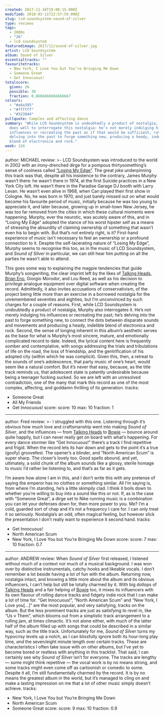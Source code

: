 ```yaml
---
created: 2017-11-16T19:00:15.000Z
modified: 2018-03-11T22:57:59.000Z
slug: lcd-soundsystem-sound-of-silver
type: reviews
tags:
  - 2000s
  - "26"
  - lcd soundsystem
featuredimage: 2017/11/sound-of-silver.jpg
artist: LCD Soundsystem
album: Sound of Silver
essentialtracks: ""
favouritetracks:
  - New York, I Love You but You’re Bringing Me Down
  - Someone Great
  - Get Innocuous!
totalscore:
  given: 26
  possible: 30
  fraction: 0.8666666666666667
colours:
  - "#a6a395"
  - "#ffffff"
  - "#323944"
pullquote: Complex and affecting dance
summary: "While LCD Soundsystem is undoubtedly a product of nostalgia, Murphy
  does well to interrogate this nostalgia: he’s not merely indulging his
  influences or recreating the past as if that would be sufficient, rather he’s
  delving into the past to forge something new, producing a heady, indelible
  blend of electronica and rock."
week: 124
---
```

author: MICHAEL
review: >-
  LCD Soundsystem was introduced to the world in 2002 with an irony-drenched
  dirge for a pompous thirtysomething’s sense of coolness called [“Losing My
  Edge”](<https://www.youtube.com/watch?v=6xG4oFny2Pk>). The great joke
  underpinning this track was that, despite all his insistence to the contrary,
  James Murphy wasn’t there: he wasn’t there in 1974, at the first Suicide
  practices in a New York City loft. He wasn’t there in the Paradise Garage DJ
  booth with Larry Levan. He wasn’t even alive in 1968, when Can played their
  first show in Cologne. No, he was born in 1970, and just barely missed out on
  what would become his favourite period of music, initially because he was too
  young to appreciate it, and later because, growing up in small-town New
  Jersey, he was too far removed from the cities in which these cultural moments
  were happening. Murphy, ever the neurotic, was acutely aware of this, and in
  “Losing My Edge” adopted the stance of his worst hipster self as a means of
  stressing the absurdity of claiming ownership of something that wasn’t even
  his to begin with. But that’s not entirely right, is it? First-hand experience
  of music isn’t necessary to feel an ownership or a profound connection to it.
  Despite the self-lacerating nature of “Losing My Edge”, Murphy seems to
  recognise this too, as in the music of LCD Soundsystem, and *Sound of Silver*
  in particular, we can still hear him putting on all the parties he wasn’t able
  to attend.

  This goes some way to explaining the magpie tendencies that guide Murphy’s songwriting, the clear imprint left by the likes of [Talking Heads](<https://audioxide.com/reviews/talking-heads-remain-in-light/>), [Brian Eno](<https://audioxide.com/reviews/brian-eno-ambient-1-music-for-airports/>), Giorgio Morodor, and Lou Reed, as well as his decision to privilege analogue equipment over digital software when creating the record. Admittedly, it also invites accusations of conservativism, of the project being little more than an exercise in a borrowed nostalgia for the unremembered seventies and eighties, but I’m unconvinced by such charges for a couple of reasons. First, while LCD Soundsystem is undoubtedly a product of nostalgia, Murphy also interrogates it. He’s not merely indulging his influences or recreating the past; he’s delving into the past to forge something new, to connect the dots between disparate sounds and movements and producing a heady, indelible blend of electronica and rock. Second, the sense of longing inherent in this album’s aesthetic serves as the base for what is Murphy’s most sincere, mature, and emotionally complicated record to date. Indeed, the lyrical content here is frequently somber and contemplative, with songs addressing the trials and tribulations of life on the road, the loss of friendship, and the gentrification of his adopted city (within which he was complicit). Given this, then, a retreat to the sounds of one’s adolescence, that party music of one’s heart, would seem like a natural comfort. But it’s never that easy, because, as the title track reminds us, that adolescent state is patently undesirable because being a teenager fucking sucked. So we are left with an unresolved contradiction, one of the many that mark this record as one of the most complex, affecting, and goddamn thrilling of its generation.
tracks:
  - Someone Great
  - ­­All My Friends
  - ­­Get Innocuous!
score:
  score: 10
  max: 10
  fraction: 1
---
author: Fred
review: >-
  I struggled with this one. Listening through it’s obvious how much love and
  craftsmanship went into making *Sound of Silver*, and the influences — from
  [Talking
  Heads](<https://audioxide.com/reviews/talking-heads-remain-in-light/>) to
  [Bowie](<https://audioxide.com/reviews/david-bowie-low/>) — bounce around
  quite happily, but I can never really get on board with what’s happening. For
  every dance stormer like “Get Innocuous!” there’s a track I find repetitive
  and frigid. When the record lets its hair down and gets to the point it’s a
  true (goofy) groovefest. The opener’s a blinder, and “North American Scum” is
  super sharp. The closer’s lovely too. Good spells abound, and yet, ultimately,
  a solid chunk of the album sounds like a glossy, sterile homage to music I’d
  rather be listening to, and that’s as far as it gets.

  I’m aware how alone I am in this, and I don’t write this with any pretense of saying the emperor has no clothes or something similar. All I’m saying is, from where I’m standing, he’s a little skimpily clad. I think it boils down to whether you’re willing to buy into a sound like this or not. If, as is the case with “Someone Great”, a dirge set to Nike running music is a combination you can let your defenses down for, then more power to you. Me? I’m a cold, guarded sort of chap and it’s not a frequency I care for. I can only treat it so seriously. Nostalgia’s an odd, often magical feeling, but however slick the presentation I don’t really want to experience it second hand.
tracks:
  - Get Innocuous!
  - ­­North American Scum
  - ­­New York, I Love You but You’re Bringing Me Down
score:
  score: 7
  max: 10
  fraction: 0.7
---
author: ANDREW
review: When *Sound of Silver* first released, I listened without much of a
  context nor much of a musical background. I was won over by distinctive
  instrumentals, catchy hooks and likeable vocals. I don’t remember a lot beside
  having a lot of fun with the album. Returning now, nostalgia intact, and
  knowing a little more about the album and its obvious influencers, I can’t
  help but still be totally charmed by it. With big dollops of [Talking
  Heads](<https://audioxide.com/reviews/talking-heads-remain-in-light/>) and a
  fair helping of [Bowie](<https://audioxide.com/reviews/david-bowie-low/>) too,
  it mixes its influencers with its own flavour of rolling dance tracks and
  fidgety indie rock that I can make a lot of time for. “Get Innocuous!”, “North
  American Scum” and “New York, I Love you[…]” are the most popular, and very
  satisfying, tracks on the album. But the less prominent tracks are just as
  satisfying to revel in, like “Us v Them”, which blooms out from a simplistic
  track arrangement to a rolling jam, at times climactic. It’s not alone either,
  with much of the latter half of the album filled up with songs that could be
  described in a similar way, such as the title track. Unfortunately for me,
  *Sound of Silver* turns my hypocrisy levels up a notch, as I can blissfully
  ignore both its hour-long play time, *and* the seven/eight minute length over
  certain tracks. These are characteristics I often take issue with on other
  albums, but I’ve yet to become bored or restless with anything in this
  tracklist. That said, I can certainly see why *Sound of Silver* isn’t for
  everyone. The tracks are lengthy — some might think repetitive — the vocal
  work is by no means strong, and some tracks might even come off as cartoonish
  or comedic to some. Despite it all, I’m still fundamentally charmed by the
  record. It is by no means the greatest album in the world, but it’s managed to
  cling on and make a lasting impression on me that a lot of other music simply
  doesn’t achieve.
tracks:
  - New York, I Love You but You’re Bringing Me Down
  - ­­North American Scum
  - ­­Someone Great
score:
  score: 9
  max: 10
  fraction: 0.9
